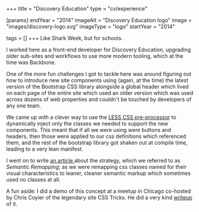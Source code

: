 +++
title = "Discovery Education"
type = "cv/experience"

[params]
  endYear = "2014"
  imageAlt = "Discovery Education logo"
  image = "images/discovery-logo.svg"
  imageType = "logo"
  startYear = "2014"

tags = []
+++
Like Shark Week, but for schools.

I worked here as a front-end developer for Discovery Education, upgrading older sub-sites and workflows to use more modern tooling, which at the time was Backbone.

One of the more fun challenges I got to tackle here was around figuring out how to introduce new site components using (again, at the time) the latest version of the Bootstrap CSS library alongside a global header which lived on each page of the entire site which used an older version which was used across dozens of web properties and couldn't be touched by developers of any one team.

We came up with a clever way to use the [LESS CSS pre-processor](/cv/tool/less) to dynamically inject only the classes we needed to support the new components.  This meant that if all we were using were buttons and headers, then those were applied to our css definitions which referenced them, and the rest of the bootstrap library got shaken out at compile time, leading to a very lean manifest.

I went on to write [ an article ](https://medium.com/@dehuszar/semantic-remapping-with-css-pre-processors-906ba1a9910c) about the strategy, which we referred to as _Semantic Remapping_; as we were remapping css classes named for their visual characteristics to leaner, cleaner semantic markup which sometimes used no classes at all.

A fun aside: I did a demo of this concept at a meetup in Chicago co-hosted by Chris Coyier of the legendary site CSS Tricks.  He did a very kind [writeup](https://css-tricks.com/reference-imports-in-less-are-kinda-cool/) of it.
